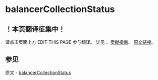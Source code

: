 # balancerCollectionStatus

## ！本页翻译征集中！

请点击页面上方 EDIT THIS PAGE 参与翻译。
详见：
[贡献指南]( https://github.com/JinMuInfo/MongoDB-Manual-zh/blob/master/CONTRIBUTING.md )、
[原文链接](  https://docs.mongodb.com/manual/reference/command/balancerCollectionStatus/  )。

## 参见

原文 - [balancerCollectionStatus]( https://docs.mongodb.com/manual/reference/command/balancerCollectionStatus/ )

